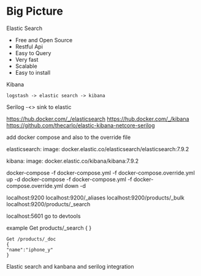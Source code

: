 # Big Picture

Elastic Search

-   Free and Open Source
-   Restful Api
-   Easy to Query
-   Very fast
-   Scalable
-   Easy to install

Kibana

    logstash -> elastic search -> kibana

Serilog -<> sink to elastic 

https://hub.docker.com/_/elasticsearch
https://hub.docker.com/_/kibana
https://github.com/thecarlo/elastic-kibana-netcore-serilog


add docker compose and also to the override file

  elasticsearch:
    image: docker.elastic.co/elasticsearch/elasticsearch:7.9.2

  kibana:
    image: docker.elastic.co/kibana/kibana:7.9.2

docker-compose -f docker-compose.yml -f docker-compose.override.yml up -d
docker-compose -f docker-compose.yml -f docker-compose.override.yml down -d

localhost:9200
localhost:9200/_aliases
localhost:9200/products/_bulk
localhost:9200/products/_search

localhost:5601
go to devtools

example 
    Get products/_search
    {
    }

    Get /products/_doc
    {
    "name":"iphone_y"
    }

Elastic search and kanbana and serilog integration

